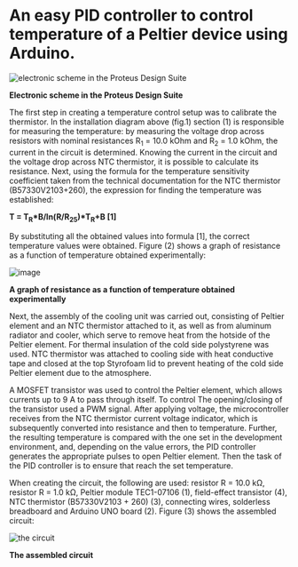 #  An easy PID controller to control temperature of a Peltier device using Arduino.

![electronic scheme in the Proteus Design Suite](https://github.com/ul-yats/PID-temperature-controller/assets/127503480/d42711da-4120-4032-8724-30e935771ae9)
<p><b>Electronic scheme in the Proteus Design Suite</b></p>

The first step in creating a temperature control setup was to calibrate the thermistor. In the installation diagram above (fig.1) section (1) is responsible for measuring the temperature: by measuring the voltage drop across resistors with nominal resistances R<sub>1</sub> = 10.0 kOhm and R<sub>2</sub> = 1.0 kOhm, the current in the circuit is determined. Knowing the current in the circuit and the voltage drop across NTC thermistor, it is possible to calculate its resistance. Next, using the formula for the temperature sensitivity coefficient taken from the technical documentation for the NTC thermistor (B57330V2103+260), the expression for finding the temperature was established:

<b>T = T<sub>R</sub>*B/ln(R/R<sub>25</sub>)*T<sub>R</sub>+B [1]</b>

By substituting all the obtained values into formula [1], the correct temperature values were obtained.
Figure (2) shows a graph of resistance as a function of
temperature obtained experimentally:

![image](https://github.com/ul-yats/PID-temperature-controller/assets/127503480/011f882e-81e8-466f-8255-6a99574f51e3)
<p><b>A graph of resistance as a function of temperature obtained experimentally</b></p>

Next, the assembly of the cooling unit was carried out, consisting of Peltier element and an NTC thermistor attached to it, as well as from aluminum radiator and cooler, which serve to remove heat from the hotside of the Peltier element. For thermal insulation of the cold side polystyrene was used. NTC thermistor was attached to cooling side with heat conductive tape and closed at the top Styrofoam lid to prevent heating of the cold side Peltier element due to the atmosphere.

A MOSFET transistor was used to control the Peltier element, which allows currents up to 9 A to pass through itself. To control
The opening/closing of the transistor used a PWM signal. After applying voltage, the microcontroller receives from the NTC thermistor
current voltage indicator, which is subsequently converted into resistance and then to temperature. Further, the resulting temperature
is compared with the one set in the development environment, and, depending on the value errors, the PID controller generates the appropriate pulses to open Peltier element. Then the task of the PID controller is to ensure that reach the set temperature.

When creating the circuit, the following are used: resistor R = 10.0 kΩ, resistor R = 1.0 kΩ, Peltier module TEC1-07106 (1), field-effect transistor (4), NTC thermistor (B57330V2103 + 260) (3), connecting wires, solderless breadboard and Arduino UNO board (2). Figure (3) shows the assembled circuit:

![the circuit](https://github.com/ul-yats/PID-temperature-controller/assets/127503480/bacf9c93-b93f-4f81-83c8-783ae4a971c0)
<p><b>The assembled circuit</b></p>


